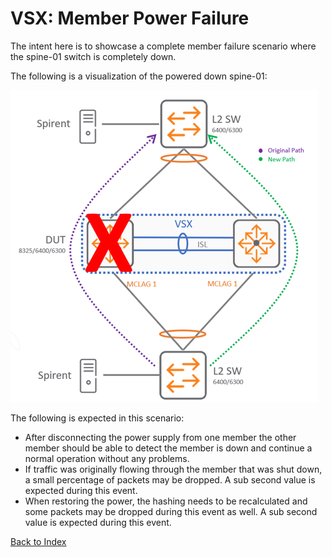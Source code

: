 
# VSX: Member Power Failure

The intent here is to showcase a complete member failure scenario where the spine-01 switch is completely down. 

The following is a visualization of the powered down spine-01:

![](../../../../img/operations/management_network/member_power_failure.png)
 
The following is expected in this scenario:

* After disconnecting the power supply from one member the other member should be able to detect the member is down and continue a normal operation without any problems.
* If traffic was originally flowing through the member that was shut down, a small percentage of packets may be dropped. A sub second value is expected during this event.
* When restoring the power, the hashing needs to be recalculated and some packets may be dropped during this event as well. A sub second value is expected during this event.

[Back to Index](index_aruba.md)
